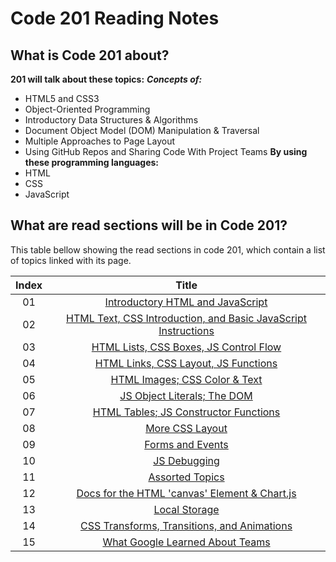 # Code 201 Reading Notes
## What is Code 201 about?

**201 will talk about these topics:**
***Concepts of:***
- HTML5 and CSS3
- Object-Oriented Programming
- Introductory Data Structures & Algorithms
- Document Object Model (DOM) Manipulation & Traversal
- Multiple Approaches to Page Layout
- Using GitHub Repos and Sharing Code With Project Teams
**By using these programming languages:**
- HTML
- CSS
- JavaScript

## What are read sections will be in Code 201?
This table bellow showing the read sections in code 201, which contain a list of topics  linked with its page.



|Index |                                                       Title                                                      |
|:----:|:----------------------------------------------------------------------------------------------------------------:|
|  01  |[Introductory HTML and JavaScript](https://basma23.github.io/reading-notes/class-01)                              |
|  02  |[HTML Text, CSS Introduction, and Basic JavaScript Instructions](https://basma23.github.io/reading-notes/class-02)|
|  03  |[HTML Lists, CSS Boxes, JS Control Flow](https://basma23.github.io/reading-notes/class-03)                        |
|  04  |[HTML Links, CSS Layout, JS Functions](https://basma23.github.io/reading-notes/class-04)                          |
|  05  |[HTML Images; CSS Color & Text](https://basma23.github.io/reading-notes/class-05)                                 |
|  06  |[JS Object Literals; The DOM](https://basma23.github.io/reading-notes/class-06)                                   |
|  07  |[HTML Tables; JS Constructor Functions](https://basma23.github.io/reading-notes/class-07)                         |
|  08  |[More CSS Layout](https://basma23.github.io/reading-notes/class-08)                                               |
|  09  |[Forms and Events](https://basma23.github.io/reading-notes/class-09)                                              |
|  10  |[JS Debugging](https://basma23.github.io/reading-notes/class-10)                                                  |
|  11  |[Assorted Topics](https://basma23.github.io/reading-notes/class-11)                                               |
|  12  |[Docs for the HTML 'canvas' Element & Chart.js](https://basma23.github.io/reading-notes/class-12)                 |
|  13  |[Local Storage](https://basma23.github.io/reading-notes/class-13)                                                 |
|  14  |[CSS Transforms, Transitions, and Animations](https://basma23.github.io/reading-notes/class-14)                   |
|  15  |[What Google Learned About Teams](https://basma23.github.io/reading-notes/class-15)                               |


